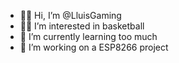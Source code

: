 - 👋🏽 Hi, I’m @LluisGaming
- 🏀👀 I’m interested in basketball
- 🌱 I’m currently learning too much
- 💞️ I’m working on a ESP8266 project

<!---
LluisGaming/LluisGaming is a ✨ special ✨ repository because its `README.md` (this file) appears on your GitHub profile.
You can click the Preview link to take a look at your changes.
--->
